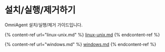 # 설치/실행/제거하기

OmniAgent 설치/실행/제거 가이드입니다.

{% content-ref url="linux-unix.md" %}
[linux-unix.md](linux-unix.md)
{% endcontent-ref %}

{% content-ref url="windows.md" %}
[windows.md](windows.md)
{% endcontent-ref %}
